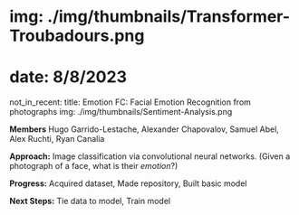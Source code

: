 # img: ./img/thumbnails/Transformer-Troubadours.png
# date: 8/8/2023
not_in_recent:
title: Emotion FC: Facial Emotion Recognition from photographs​
img: ./img/thumbnails/Sentiment-Analysis.png

**Members** Hugo Garrido-Lestache, Alexander Chapovalov, Samuel Abel, Alex Ruchti, Ryan Canalia


**Approach:** Image classification via convolutional neural networks​. (Given a photograph of a face, what is their *emotion*?​)

**Progress:​** Acquired dataset​, Made repository​, Built basic model​

**Next Steps:​** Tie data to model​, Train model​